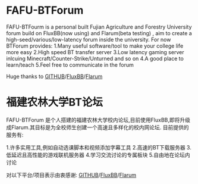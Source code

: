 # FAFU-BTForum 
FAFU-BTFourm is a personal built Fujian Agriculture and Forestry University forum build on FluxBB(now using) and Flarum(beta testing) , aim to create a high-seed/various/low-latency forum inside the university.
For now BTForum provides:
1.Many useful software/tool to make your college life more easy
2.High speed BT transfer server
3.Low latency gaming server inlcuing Minecraft/Counter-Strike/Unturned and so on
4.A good place to learn/teach
5.Feel free to communicate in the forum

Huge thanks to [GITHUB](https://github.com)/[FluxBB](https://github.com/fluxbb/fluxbb)/[Flarum](https://github.com/flarum/flarum)

# 福建农林大学BT论坛
FAFU-BTForum 是个人搭建的福建农林大学校内论坛,目前使用FluxBB,即将升级成Flarum.其目标是为全校师生创建一个高速且多样化的校内网论坛.
目前提供的服务有:

1.许多实用工具,例如自动选课脚本和视频添加字幕工具
2.高速的BT下载服务器
3.低延迟且高性能的游戏联机服务器
4.学习交流讨论的专属板块
5.自由地在论坛内讨论

对以下平台/项目表示由衷感谢: [GITHUB](https://github.com)/[FluxBB](https://github.com/fluxbb/fluxbb)/[Flarum](https://github.com/flarum/flarum)
